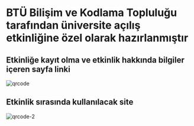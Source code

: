 # BTÜ Bilişim ve Kodlama Topluluğu tarafından üniversite açılış etkinliğine özel olarak hazırlanmıştır

## Etkinliğe kayıt olma ve etkinlik hakkında bilgiler içeren sayfa linki

![qrcode](https://github.com/bilkodtop/btu-pokemon-event-active/assets/113470792/0f37e69b-8cd1-41ee-8006-ced6e96079d8)

## Etkinlik sırasında kullanılacak site

![qrcode-2](https://github.com/bilkodtop/btu-pokemon-event-active/assets/113470792/f2d76db8-25e0-4017-9b51-f5cf480f5114)
